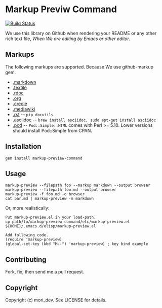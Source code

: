 Markup Previw Command
========================

[![Build Status](https://secure.travis-ci.org/mori-dev/markup-preview-command.png)](http://travis-ci.org/mori-dev/markup-preview-command)

We use this library on Github when rendering your README or any other
rich text file, *When We are editing by Emacs or other editor*.

Markups
-------

The following markups are supported. Because We use github-markup gem.

* [.markdown](http://daringfireball.net/projects/markdown/)
* [.textile](http://www.textism.com/tools/textile/)
* [.rdoc](http://rdoc.sourceforge.net/)
* [.org](http://orgmode.org/)
* [.creole](http://wikicreole.org/)
* [.mediawiki](http://www.mediawiki.org/wiki/Help:Formatting)
* [.rst](http://docutils.sourceforge.net/rst.html) -- `pip docutils`
* [.asciidoc](http://www.methods.co.nz/asciidoc/) -- `brew install asciidoc, sudo apt-get install asciidoc`
* [.pod](http://search.cpan.org/dist/perl/pod/perlpod.pod) -- `Pod::Simple::HTML`
  comes with Perl >= 5.10. Lower versions should install Pod::Simple from CPAN.


Installation
--------------

    gem install markup-preview-command

Usage
-----

    markup-preview --filepath foo --markup markdown --output browser
    markup-preview --filepath foo.md --output browser
    markup-preview -f foo.md -o browser
    cat bar.md | markup-preview -m markdown

Or, more realistically:

    Put markup-preview.el in your load-path.
    cp path/to/markup-preview-command/etc/markup-preview.el ${HOME}/.emacs.d/elisp/markup-preview.el

    Add following code.
    (require 'markup-preview)
    (global-set-key (kbd "M--") 'markup-preview) ; key bind example

Contributing
------------

Fork, fix, then send me a pull request.

Copyright
------------

Copyright (c) mori_dev. See LICENSE for details.
